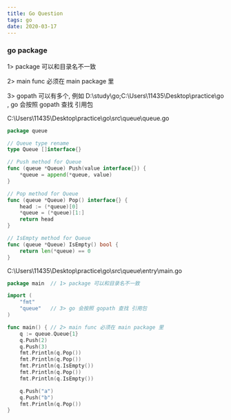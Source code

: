 ```yaml
---
title: Go Question
tags: go
date: 2020-03-17
---
```


### go package

1>  package 可以和目录名不一致

2>  main func 必须在 main package 里

3>  gopath 可以有多个, 例如 D:\study\go;C:\Users\11435\Desktop\practice\go , go 会按照 gopath 查找 引用包

C:\Users\11435\Desktop\practice\go\src\queue\queue.go

```go
package queue

// Queue type rename
type Queue []interface{}

// Push method for Queue
func (queue *Queue) Push(value interface{}) {
	*queue = append(*queue, value)
}

// Pop method for Queue
func (queue *Queue) Pop() interface{} {
	head := (*queue)[0]
	*queue = (*queue)[1:]
	return head
}

// IsEmpty method for Queue
func (queue *Queue) IsEmpty() bool {
	return len(*queue) == 0
}

```

C:\Users\11435\Desktop\practice\go\src\queue\entry\main.go

```go
package main  // 1> package 可以和目录名不一致

import (
	"fmt"
	"queue"   // 3> go 会按照 gopath 查找 引用包
)

func main() { // 2> main func 必须在 main package 里
	q := queue.Queue{1}
	q.Push(2)
	q.Push(3)
	fmt.Println(q.Pop())
	fmt.Println(q.Pop())
	fmt.Println(q.IsEmpty())
	fmt.Println(q.Pop())
	fmt.Println(q.IsEmpty())

	q.Push("a")
	q.Push("b")
	fmt.Println(q.Pop())
}
```


